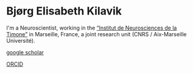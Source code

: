 # Bjørg Elisabeth Kilavik

I'm a Neuroscientist, working in the [“Institut de Neurosciences de la Timone”](https://www.int.univ-amu.fr/) in Marseille, France, a joint research unit (CNRS / Aix-Marseille Université).


[google scholar](https://scholar.google.com/citations?user=iAGri74AAAAJ&hl=en)

[ORCID](https://orcid.org/0000-0002-8235-4624)

